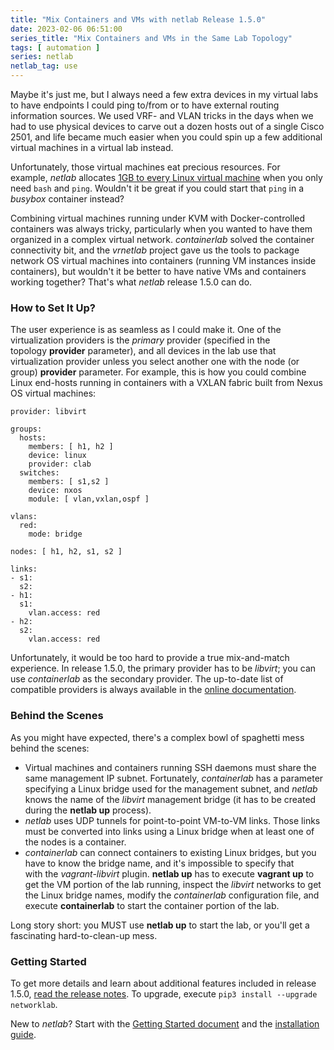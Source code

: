 ```yaml
---
title: "Mix Containers and VMs with netlab Release 1.5.0"
date: 2023-02-06 06:51:00
series_title: "Mix Containers and VMs in the Same Lab Topology"
tags: [ automation ]
series: netlab
netlab_tag: use
---
```

Maybe it's just me, but I always need a few extra devices in my virtual labs to have endpoints I could ping to/from or to have external routing information sources. We used VRF- and VLAN tricks in the days when we had to use physical devices to carve out a dozen hosts out of a single Cisco 2501, and life became much easier when you could spin up a few additional virtual machines in a virtual lab instead.

Unfortunately, those virtual machines eat precious resources. For example, *netlab* allocates [1GB to every Linux virtual machine](https://netsim-tools.readthedocs.io/en/latest/platforms.html#supported-virtualization-providers) when you only need `bash` and `ping`. Wouldn't it be great if you could start that `ping` in a *busybox* container instead?
<!--more-->
Combining virtual machines running under KVM with Docker-controlled containers was always tricky, particularly when you wanted to have them organized in a complex virtual network. *containerlab* solved the container connectivity bit, and the *vrnetlab* project gave us the tools to package network OS virtual machines into containers (running VM instances inside containers), but wouldn't it be better to have native VMs and containers working together? That's what *netlab* release 1.5.0 can do.

### How to Set It Up?

The user experience is as seamless as I could make it. One of the virtualization providers is the *primary* provider (specified in the topology **provider** parameter), and all devices in the lab use that virtualization provider unless you select another one with the node (or group) **provider** parameter. For example, this is how you could combine Linux end-hosts running in containers with a VXLAN fabric built from Nexus OS virtual machines:

```
provider: libvirt

groups:
  hosts:
    members: [ h1, h2 ]
    device: linux
    provider: clab
  switches:
    members: [ s1,s2 ]
    device: nxos
    module: [ vlan,vxlan,ospf ]

vlans:
  red:
    mode: bridge

nodes: [ h1, h2, s1, s2 ]

links:
- s1:
  s2:
- h1:
  s1:
    vlan.access: red
- h2:
  s2:
    vlan.access: red
```

Unfortunately, it would be too hard to provide a true mix-and-match experience. In release 1.5.0, the primary provider has to be *libvirt*; you can use *containerlab* as the secondary provider. The up-to-date list of compatible providers is always available in the [online documentation](https://netsim-tools.readthedocs.io/en/latest/providers.html#combining-virtualization-providers).

### Behind the Scenes

As you might have expected, there's a complex bowl of spaghetti mess behind the scenes:  

-   Virtual machines and containers running SSH daemons must share the same management IP subnet. Fortunately, *containerlab* has a parameter specifying a Linux bridge used for the management subnet, and *netlab* knows the name of the *libvirt* management bridge (it has to be created during the **netlab up** process).
-   *netlab* uses UDP tunnels for point-to-point VM-to-VM links. Those links must be converted into links using a Linux bridge when at least one of the nodes is a container.
-   *containerlab* can connect containers to existing Linux bridges, but you have to know the bridge name, and it's impossible to specify that with the *vagrant-libvirt* plugin. **netlab up** has to execute **vagrant up** to get the VM portion of the lab running, inspect the *libvirt* networks to get the Linux bridge names, modify the *containerlab* configuration file, and execute **containerlab** to start the container portion of the lab.

Long story short: you MUST use **netlab up** to start the lab, or you'll get a fascinating hard-to-clean-up mess.

### Getting Started

To get more details and learn about additional features included in release 1.5.0, [read the release notes](https://netsim-tools.readthedocs.io/en/latest/release/1.5.html#release-1-5-0). To upgrade, execute `pip3 install --upgrade networklab`.

New to *netlab*? Start with the [Getting Started document](https://netsim-tools.readthedocs.io/en/latest/tutorials.html) and the [installation guide](https://netsim-tools.readthedocs.io/en/latest/install.html).
